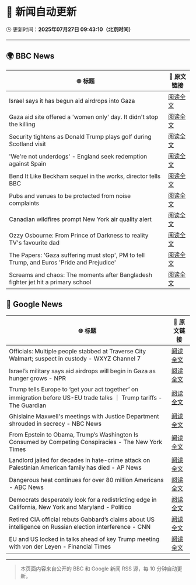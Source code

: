 # 🧠 新闻自动更新

🕒 更新时间：**2025年07月27日 09:43:10（北京时间）**

---

## 🌍 BBC News

| 🌐 标题 | 🔗 原文链接 |
|--------|-------------|
| Israel says it has begun aid airdrops into Gaza | [阅读全文](https://www.bbc.com/news/articles/cn437jjygl9o) |
| Gaza aid site offered a 'women only' day. It didn't stop the killing | [阅读全文](https://www.bbc.com/news/articles/c74z4gy5g31o) |
| Security tightens as Donald Trump plays golf during Scotland visit | [阅读全文](https://www.bbc.com/news/articles/ckg4210lygko) |
| 'We're not underdogs' - England seek redemption against Spain | [阅读全文](https://www.bbc.com/sport/football/articles/c5yl8kkp4lyo) |
| Bend It Like Beckham sequel in the works, director tells BBC | [阅读全文](https://www.bbc.com/news/articles/c05eje3gq61o) |
| Pubs and venues to be protected from noise complaints | [阅读全文](https://www.bbc.com/news/articles/cwye5jx8y3go) |
| Canadian wildfires prompt New York air quality alert | [阅读全文](https://www.bbc.com/news/articles/c8jplmvlj02o) |
| Ozzy Osbourne: From Prince of Darkness to reality TV's favourite dad | [阅读全文](https://www.bbc.com/news/articles/cn86892w986o) |
| The Papers: 'Gaza suffering must stop', PM to tell Trump, and Euros 'Pride and Prejudice' | [阅读全文](https://www.bbc.com/news/articles/cr4e0d2wwkwo) |
| Screams and chaos: The moments after Bangladesh fighter jet hit a primary school | [阅读全文](https://www.bbc.com/news/articles/cp90d9mkz9xo) |

## 📰 Google News

| 🌐 标题 | 🔗 原文链接 |
|--------|-------------|
| Officials: Multiple people stabbed at Traverse City Walmart; suspect in custody - WXYZ Channel 7 | [阅读全文](https://news.google.com/rss/articles/CBMiuAFBVV95cUxNbWxzUEFEQ0NnOVdHR3I5Ym81d09yRW1WSTBqTmhmRm1Pak9vV21sbF85TGNCX2tZelA5YzItRDhfRHJMZGhIeV84SWtranpGWVg5VjNMSDBZMmZwcmlXREtGa3Zxc2U2eF9lcnlFMTVyeEtUZ0Jqa2gxZ1JuOWpQR0o2MTR0YUdCSjJudFJNMzVqdHdueUJMSXRVY1Z1d2JsclF6aWlSODgxcEhFUXU2TU1ZWHl6Rldq?oc=5) |
| Israel’s military says aid airdrops will begin in Gaza as hunger grows - NPR | [阅读全文](https://news.google.com/rss/articles/CBMisAFBVV95cUxNd3JWVDVyUDRLVWNLX3lDZENIVDdROW5VQ3lGWlFzeC1NRnNqdDA0MmpPVFFVM3RPcEJaT180aGo5bFlaZUdIX0E4ZkwxUkVRUzhjaUpJalB3YzZicVBLUE5YLVlhMTB5Z1lmVW56LTFFTmxXb2JlMlRuZE1FZ2NOMUlrLXF2Q1ltR0k1N3pCeU9kWUZuUEVlelpJeGJmdm5OSDRNdjE1eTEzaGJkOFlCUg?oc=5) |
| Trump tells Europe to ‘get your act together’ on immigration before US-EU trade talks ｜ Trump tariffs - The Guardian | [阅读全文](https://news.google.com/rss/articles/CBMiywFBVV95cUxOOFdySGZsMG5BZ1phcTJreWo1cUJSeDRGQ0w5cGg5QmQ4MXVqUkt5bFBKWWJObW11OHVfdGZlMDJCRnEySjZqb19rZkVUN1lYbVpOMjl2bkxBelNmbjBoUEZQSmV5Ym9nclh2SHl0Y2V6Nm1LSEMyWWx3NGZZa0JuNTVUZGh6RWRCMDl2aGxNQTVLejhRdzFLcUw1ZVM5U2lSRVN4TmFYY2tXQ3RXUnhsSjFMUXRZTE9ONFNydG9wZ2pQV09XblBRSFpWaw?oc=5) |
| Ghislaine Maxwell's meetings with Justice Department shrouded in secrecy - NBC News | [阅读全文](https://news.google.com/rss/articles/CBMirAFBVV95cUxNQ3c4ZXB6WGpybW1BcnZlc2l5QjBYUVNYcFoxdk1ZUUpiQTFuWkxBWXVFbnBRRXkwSDduVG5IaE1xY3VuNXBBNTlnWWZ1MXd2ZHhlMDFUdnljR2NtOTZSSVhYeFhJVV82SWdSYU8zUkNhVElRMUR6VF9fUFNYUFpKRllzNUg3dnc3c2tBZnZHYVdEN0VUYUMyOEdBNThVajU4bF9veTVoekkyUW5a0gFWQVVfeXFMTlRwQ05BNGNQZlgwdXBQNENtQ0pJN2d4M3RNWXRxVnFJYy14b0gtb3VocGZqcllhTjROcnd0blcxRU5IenhScHpyR0g1QlVUa1NaNlpFSEE?oc=5) |
| From Epstein to Obama, Trump’s Washington Is Consumed by Competing Conspiracies - The New York Times | [阅读全文](https://news.google.com/rss/articles/CBMijAFBVV95cUxNTVZzclJWMHg4RkNMMHVuc2xkY0pCd0tMSHBvd0xSMktkUDIySmFXNm1IVEw1TE9BNXlVem51SmlYT2VHcXh0bHQ3Z0d0X3hWc1piM1FlM2Z2a1lsSGZodlJyQUhUR1dhZWh4NU5yQkpIRDcwN3VJUllDNkpMN29XN3dhM2Y1SHN5TVA1dA?oc=5) |
| Landlord jailed for decades in hate-crime attack on Palestinian American family has died - AP News | [阅读全文](https://news.google.com/rss/articles/CBMipgFBVV95cUxQSURzNlNFaXRhb2RXOXZOX05qcURRSkhOVGs0ZzVQZWNWSExCTjhHUUVlMFpqRjYyUlF4V3U0VHprVTBLSDZUelR5b0d4ZW5QTC1kLUZrNGpxQWs2VjJNQk9TblFhb1ozdnBNaXZ5aUhyYjJoajNEbzE5QkVGRENOdjRqR0xxMzRmQlpmMThoSlBDc0dSaE1idkItb2xJUkhRakRtVWV3?oc=5) |
| Dangerous heat continues for over 80 million Americans - ABC News | [阅读全文](https://news.google.com/rss/articles/CBMilAFBVV95cUxQblFoNmdJb1lBVnZiUmctQzRNOWZYSWxEeFNXRGpfS2tDQUFqem1lTjY1ZEpyRTR2R1czbW5CTXJ3X0JSUEJYXzRnMHhReU4zdG1DajNEaHY0TVdISDFPTEhmM0Y3dXl5SElXZW5ZaWJlc2luSHNTdVh3Z2lNS2dlR2gwODZiOHVSYVhER25wSE1VMFho0gGaAUFVX3lxTE9mNTNveFFsQlFERXdSLThscGJJMUc1bUpkdTNBUWlnck5NSjlHYTh0SkQydWxYMVNFWVdXOGdPc1FhZnd0R3JLbF85X0RuODhpNDVROW81TlcycVYxYkljNmtBTFd3TzdCNEt0UFVtN3hUWFdhMG5JUnlKelk0SlJIaGt6OUtwd29iWUYzOFlJcWw2Sm12ZGpxN1E?oc=5) |
| Democrats desperately look for a redistricting edge in California, New York and Maryland - Politico | [阅读全文](https://news.google.com/rss/articles/CBMidkFVX3lxTE54NU1QamNpVjhIUXJJSFRJU195M2VqX0RBWGthcE5BRVZCMTBjNkNwYzVsMUF0cnBLeHd1dUZfOU45MTY3SUtKWnhJNFdBQWRlcm5NeDIyeXZfRFF3WEl2R3lUVnZzNVRYeFVOTUU0ZmZnbFRpT1E?oc=5) |
| Retired CIA official rebuts Gabbard’s claims about US intelligence on Russian election interference - CNN | [阅读全文](https://news.google.com/rss/articles/CBMiiwFBVV95cUxQdjZqSFJjTXRYRFlGUDF0NzJyMlA0N0VJNnluTnRnZzlpRThkd2RfZjREelljZEd0X3I2eXlTTnI0OWE5RE9qcmtkeEVicm9EMmtBM1Njc2FJR2JTM0ppclZqcE9FYWZqbGlER2h3VGlRZTZYZWFxRXpCSWtwRHdNNXdGbS1zTFVmOVVr0gGQAUFVX3lxTE8waHZXbTEtSVFIVGpIQmJFeEw4RGp0SERLcjlBcGNOcVJYZlFlc085enNZV3I3Mm51SXZHSXpaRXl4SWVHM016blpDd0FMYlRVVkphXzNmcFRXbnJ3NXdmNXRYeTNuUzU2SC1KVEFtQ0lxY0xTcXdjRzlWMWFQUFRLQVEtWjlsQmZKLW5aZFpHSw?oc=5) |
| EU and US locked in talks ahead of key Trump meeting with von der Leyen - Financial Times | [阅读全文](https://news.google.com/rss/articles/CBMicEFVX3lxTE01MXFHQTNZSExMV21qMVhhaF9lWUtVaFU2U1hLOXlmcWp4blhPbmU4akNRNHUtaTlmS3g0RXJsUkRpb3oxeVVGY1lPZ2ZsWUY2OHdFM29zN3MycDExZUNfaXNIZklKM2pHT20yNFRDTTU?oc=5) |

---
> 本页面内容来自公开的 BBC 和 Google 新闻 RSS 源，每 10 分钟自动更新。
